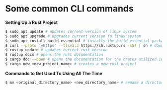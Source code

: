 # Some common CLI commands

**Setting Up a Rust Project**

``` bash
$ sudo apt update # updates current version of linux system
$ sudo apt upgrade # upgrades current version fo linux system
$ sudo apt install build-essential # installs the build-essential package in linux, which has a functioning 'linker'
$ curl --proto '=https' --tlsv1.3 https://sh.rustup.rs -sSf | sh # downloads a script and starts installing the rustup tool and then installs rust
$ rustup update # updates current rust version
$ rustup docs # opens the rust documentation
$ cargo doc --open # opens the documentation for the crates utilized in the active rust program
$ cargo new <new_project_name> # creates a new rust project
```
**Commands to Get Used To Using All The Time**

``` bash
$ mv <original_directory_name> <new_directory_name> # rename a directory if <new_directory_name> doesn't yet exist
```
